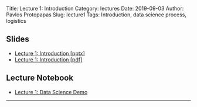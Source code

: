 Title: Lecture 1: Introduction
Category: lectures
Date: 2019-09-03
Author: Pavlos Protopapas
Slug: lecture1
Tags: Introduction, data science process, logistics



## Slides

- [Lecture 1: Introduction [pptx]]({attach}presentation/Lecture1_Introduction.pptx )
- [Lecture 1: Introduction [pdf]]({attach}presentation/Lecture1_Introduction.pdf )

## Lecture Notebook

- [Lecture 1: Data Science Demo]({static}notes/Lecture1_Notebook.ipynb)

<hr>
